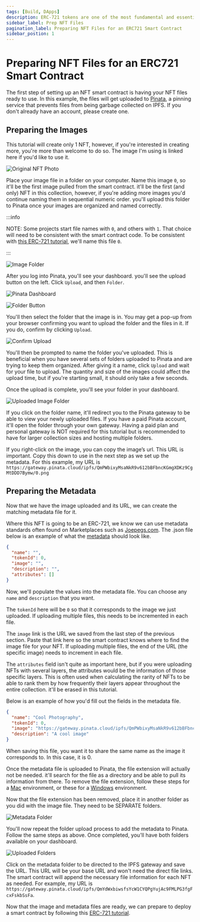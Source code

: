 ```yaml
---
tags: [Build, DApps]
description: ERC-721 tokens are one of the most fundamental and essential concepts in Ethereum. This same token standard is adopted in the Avalanche ecosystem.
sidebar_label: Prep NFT Files
pagination_label: Preparing NFT Files for an ERC721 Smart Contract
sidebar_postion: 1
---
```


# Preparing NFT Files for an ERC721 Smart Contract

The first step of setting up an NFT smart contract is having your NFT files
ready to use. In this example, the files will get uploaded to
[Pinata](https://www.pinata.cloud/), a pinning service that prevents files from
being garbage collected on IPFS. If you don't already have an account, please
create one.

## Preparing the Images

This tutorial will create only 1 NFT, however, if you're interested in creating
more, you're more than welcome to do so. The image I'm using is linked here if
you'd like to use it.

![Original NFT Photo](preparing-nft-files/1-original.jpeg)

Place your image file in a folder on your computer. Name this image `0`, so
it'll be the first image pulled from the smart contract. it'll be the first (and
only) NFT in this collection, however, if you're adding more images you'd
continue naming them in sequential numeric order. you'll upload this folder to
Pinata once your images are organized and named correctly.

:::info

NOTE: Some projects start file names with `0`, and others with `1`. That choice
will need to be consistent with the smart contract code. To be consistent with
[this ERC-721 tutorial](intro-to-erc721s.md), we'll name this file `0`.

:::

![Image Folder](preparing-nft-files/2-image-folder.png)

After you log into Pinata, you'll see your dashboard. you'll see the upload
button on the left. Click `Upload`, and then `Folder`.

![Pinata Dashboard](preparing-nft-files/3-pinata-dashboard.png)

![Folder Button](preparing-nft-files/4-folder-button.png)

You'll then select the folder that the image is in. You may get a pop-up from
your browser confirming you want to upload the folder and the files in it. If
you do, confirm by clicking `Upload`.

![Confirm Upload](preparing-nft-files/5-confirm-upload.png)

You'll then be prompted to name the folder you've uploaded. This is beneficial
when you have several sets of folders uploaded to Pinata and are trying to keep
them organized. After giving it a name, click `Upload` and wait for your file to
upload. The quantity and size of the images could affect the upload time, but if
you're starting small, it should only take a few seconds.

Once the upload is complete, you'll see your folder in your dashboard.

![Uploaded Image Folder](preparing-nft-files/6-uploaded-image.png)

If you click on the folder name, it'll redirect you to the Pinata gateway to be
able to view your newly uploaded files. If you have a paid Pinata account, it'll
open the folder through your own gateway. Having a paid plan and personal
gateway is NOT required for this tutorial but is recommended to have for larger
collection sizes and hosting multiple folders.

If you right-click on the image, you can copy the image’s url. This URL is
important. Copy this down to use in the next step as we set up the metadata. For
this example, my URL is
`https://gateway.pinata.cloud/ipfs/QmPWbixyMsaNkR9v612bBFbncKGmgXDKz9CgMtDDD7Bymw/0.png`

## Preparing the Metadata

Now that we have the image uploaded and its URL, we can create the matching metadata file for it.

Where this NFT is going to be an ERC-721, we know we can use metadata standards
often found on Marketplaces such as [Joepegs.com](https://joepegs.com). The
.json file below is an example of what the
[metadata](https://docs.opensea.io/docs/metadata-standards#metadata-structure)
should look like.

```json
{
  "name": "",
  "tokenId": 0,
  "image": "",
  "description": "",
  "attributes": []
}
```

Now, we'll populate the values into the metadata file. You can choose any `name`
and `description` that you want.

The `tokenId` here will be `0` so that it corresponds to the image we just
uploaded. If uploading multiple files, this needs to be incremented in each
file.

The `image` link is the URL we saved from the last step of the previous section.
Paste that link here so the smart contract knows where to find the image file
for your NFT. If uploading multiple files, the end of the URL (the specific
image) needs to increment in each file.

The `attributes` field isn't quite as important here, but if you were uploading
NFTs with several layers, the attributes would be the information of those
specific layers. This is often used when calculating the rarity of NFTs to be
able to rank them by how frequently their layers appear throughout the entire
collection. it'll be erased in this tutorial.

Below is an example of how you'd fill out the fields in the metadata file.

```json
{
  "name": "Cool Photography",
  "tokenId": 0,
  "image": "https://gateway.pinata.cloud/ipfs/QmPWbixyMsaNkR9v612bBFbncKGmgXDKz9CgMtDDD7Bymw/0.png",
  "description": "A cool image"
}
```

When saving this file, you want it to share the same name as the image it
corresponds to. In this case, it is 0.

Once the metadata file is uploaded to Pinata, the file extension will actually
not be needed. it'll search for the file as a directory and be able to pull its
information from there. To remove the file extension, follow these steps for a
[Mac](https://support.apple.com/guide/mac-help/show-or-hide-filename-extensions-on-mac-mchlp2304/mac)
environment, or these for a
[Windows](https://www.techwalla.com/articles/how-to-remove-file-extensions)
environment.

Now that the file extension has been removed, place it in another folder as you
did with the image file. They need to be SEPARATE folders.

![Metadata Folder](preparing-nft-files/7-metadata-folder.png)

You'll now repeat the folder upload process to add the metadata to Pinata.
Follow the same steps as above. Once completed, you'll have both folders
available on your dashboard.

![Uploaded Folders](preparing-nft-files/8-both-uploads.png)

Click on the metadata folder to be directed to the IPFS gateway and save the
URL. This URL will be your base URL and won't need the direct file links. The
smart contract will append the necessary file information for each NFT as
needed. For example, my URL is
`https://gateway.pinata.cloud/ipfs/QmYdWxbiwsfsYcW1CYQPgYujAc9FMLPG3fgFcxFskbSsFa`.

Now that the image and metadata files are ready, we can prepare to deploy a
smart contract by following this [ERC-721 tutorial](intro-to-erc721s.md).
